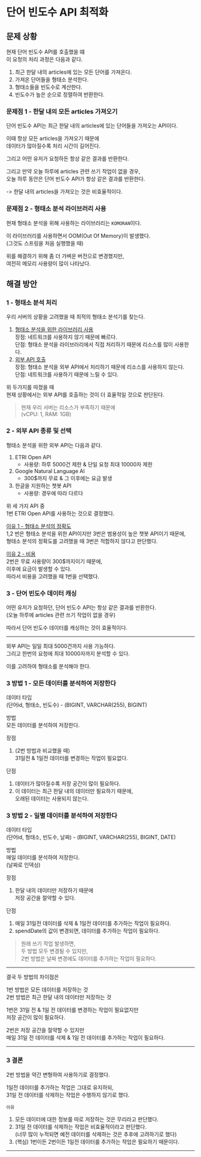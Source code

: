 # 단어 빈도수 API 최적화

## 문제 상황

현재 단어 빈도수 API를 호출했을 떄  
이 요청의 처리 과정은 다음과 같다.

1. 최근 한달 내의 articles에 있는 모든 단어를 가져온다.
2. 가져온 단어들을 형태소 분석한다.
3. 형태소들을 빈도수로 계산한다.
4. 빈도수가 높은 순으로 정렬하여 반환한다.

### 문제점 1 - 한달 내의 모든 articles 가져오기

단어 빈도수 API는 최근 한달 내의 articles에 있는 단어들을 가져오는 API이다.

이때 항상 모든 articles을 가져오기 때문에  
데이터가 많아질수록 처리 시간이 길어진다.

그리고 어떤 유저가 요청하든 항상 같은 결과를 반환한다.

그리고 만약 오늘 하루에 articles 관련 쓰기 작업이 없을 경우,  
오늘 하루 동안은 단어 빈도수 API가 항상 같은 결과를 반환한다.

-> 한달 내의 articles을 가져오는 것은 비효율적이다.

### 문제점 2 - 형태소 분석 라이브러리 사용

현재 형태소 분석을 위해 사용하는 라이브러리는 `KOMORAN`이다.

이 라이브러리를 사용하면서 OOM(Out Of Memory)이 발생했다.  
(그것도 스프링을 처음 실행했을 때)

위를 해결하기 위해 좀 더 가벼운 버전으로 변경했지만,  
여전히 메모리 사용량이 많이 나타났다.

## 해결 방안

### 1 - 형태소 분석 처리

우리 서버의 상황을 고려했을 때 최적의 형태소 분석기를 찾는다.

1. <u>형태소 분석을 위한 라이브러리 사용</u>  
   장점: 네트워크를 사용하지 않기 때문에 빠르다.  
   단점: 형태소 분석을 라이브러리에서 직접 처리하기 때문에 리소스를 많이 사용한다.
2. <u>외부 API 호출</u>  
   장점: 형태소 분석을 외부 API에서 처리하기 때문에 리소스를 사용하지 않는다.  
   단점: 네트워크를 사용하기 때문에 느릴 수 있다.

위 두가지를 따졌을 때  
현재 상황에서는 외부 API를 호출하는 것이 더 효율적일 것으로 판단된다.

> 현재 우리 서버는 리소스가 부족하기 때문에  
> (vCPU: 1, RAM: 1GB)

### 2 - 외부 API 종류 및 선택

형태소 분석을 위한 외부 API는 다음과 같다.

1. ETRI Open API
   - 사용량: 하루 5000건 제한 & 단일 요청 최대 10000자 제한
2. Google Natural Language AI
   - 300$까지 무료 & 그 이후에는 요금 발생
3. 한글을 지원하는 챗봇 API
   - 사용량: 경우에 따라 다르다

위 세 가지 API 중  
1번 ETRI Open API를 사용하는 것으로 결정했다.

<u>이유 1 - 형태소 분석의 정확도</u>  
1,2 번은 형태소 분석을 위한 API이지만 3번은 범용성이 높은 챗봇 API이기 때문에,  
형태소 분석의 정확도를 고려했을 때 3번은 적합하지 않다고 판단했다.

<u>이유 2 - 비용</u>  
2번은 무료 사용량이 300$까지이기 때문에,  
이후에 요금이 발생할 수 있다.  
따라서 비용을 고려했을 때 1번을 선택했다.

### 3 - 단어 빈도수 데이터 캐싱

어떤 유저가 요청하던, 단어 빈도수 API는 항상 같은 결과를 반환한다.  
(오늘 하루에 articles 관련 쓰기 작업이 없을 경우)

따라서 단어 빈도수 데이터를 캐싱하는 것이 효율적이다.

---

외부 API는 일일 최대 5000건까지 사용 가능하다.  
그리고 한번의 요청에 최대 10000자까지 분석할 수 있다.

이를 고려하여 형태소를 분석해야 한다.

### 3 방법 1 - 모든 데이터를 분석하여 저장한다

데이터 타입  
(단어id, 형태소, 빈도수) - (BIGINT, VARCHAR(255), BIGINT)

방법  
모든 데이터를 분석하여 저장한다.

장점
1. (2번 방법과 비교했을 때)  
   31일전 & 1일전 데이터를 변경하는 작업이 필요없다.

단점
1. 데이터가 많아질수록 저장 공간이 많이 필요하다.
2. 이 데이터는 최근 한달 내의 데이터만 필요하기 때문에,  
   오래된 데이터는 사용되지 않는다.



### 3 방법 2 - 일별 데이터를 분석하여 저장한다

데이터 타입  
(단어id, 형태소, 빈도수, 날짜) - (BIGINT, VARCHAR(255), BIGINT, DATE)

방법  
매일 데이터를 분석하여 저장한다.  
(날짜로 인덱싱)

장점
1. 한달 내의 데이터만 저장하기 때문에  
   저장 공간을 절약할 수 있다.

단점
1. 매일 31일전 데이터를 삭제 & 1일전 데이터를 추가하는 작업이 필요하다.
2. spendDate의 값이 변경되면, 데이터를 추가하는 작업이 필요하다.

> 원래 쓰기 작업 발생하면,  
> 두 방법 모두 변경될 수 있지만,  
> 2번 방법은 날짜 변경에도 데이터를 추가하는 작업이 필요하다.

---

결국 두 방법의 차이점은

1번 방법은 모든 데이터를 저장하는 것  
2번 방법은 최근 한달 내의 데이터만 저장하는 것

1번은 31일 전 & 1일 전 데이터를 변경하는 작업이 필요없지만  
저장 공간이 많이 필요하다.

2번은 저장 공간을 절약할 수 있지만  
매일 31일 전 데이터를 삭제 & 1일 전 데이터를 추가하는 작업이 필요하다.

---

### 3 결론

2번 방법을 약간 변형하여 사용하기로 결정했다.

1일전 데이터를 추가하는 작업은 그대로 유지하되,  
31일 전 데이터를 삭제하는 작업은 수행하지 않기로 했다.

`이유`
1. 모든 데이터에 대한 정보를 따로 저장하는 것은 무리라고 판단했다.
2. 31일 전 데이터를 삭제하는 작업은 비효율적이라고 판단했다.  
   (너무 많이 누적되면 예전 데이터를 삭제하는 것은 추후에 고려하기로 했다)
3. (핵심) 1번이든 2번이든 1일전 데이터를 추가하는 작업은 필요하기 때문이다.

---